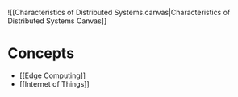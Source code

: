 ![[Characteristics of Distributed Systems.canvas|Characteristics of Distributed Systems Canvas]]

# Concepts

- [[Edge Computing]]
- [[Internet of Things]]